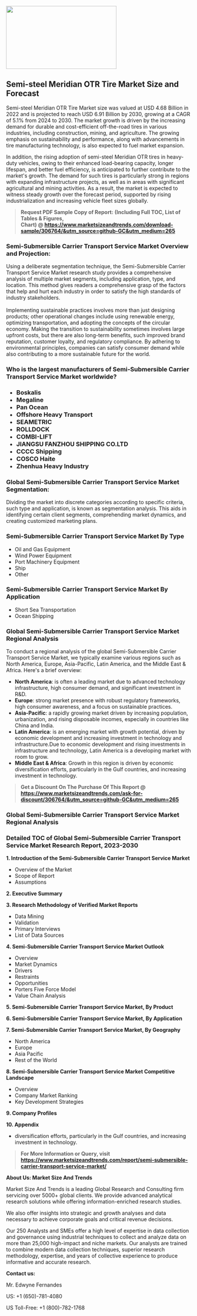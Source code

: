 <p><img class="alignnone size-medium wp-image-20088" src="https://ffe5etoiles.com/wp-content/uploads/2024/12/MST1-300x171.png" alt="" width="300" height="171" /></p><h2>Semi-steel Meridian OTR Tire Market Size and Forecast</h2><p>Semi-steel Meridian OTR Tire Market size was valued at USD 4.68 Billion in 2022 and is projected to reach USD 6.91 Billion by 2030, growing at a CAGR of 5.1% from 2024 to 2030. The market growth is driven by the increasing demand for durable and cost-efficient off-the-road tires in various industries, including construction, mining, and agriculture. The growing emphasis on sustainability and performance, along with advancements in tire manufacturing technology, is also expected to fuel market expansion.</p><p>In addition, the rising adoption of semi-steel Meridian OTR tires in heavy-duty vehicles, owing to their enhanced load-bearing capacity, longer lifespan, and better fuel efficiency, is anticipated to further contribute to the market's growth. The demand for such tires is particularly strong in regions with expanding infrastructure projects, as well as in areas with significant agricultural and mining activities. As a result, the market is expected to witness steady growth over the forecast period, supported by rising industrialization and increasing vehicle fleet sizes globally.</p></p><blockquote id="" class=""><strong>Request PDF Sample Copy of Report: (Including Full TOC, List of Tables &amp; Figures, Chart)&nbsp;@&nbsp;<strong><a href="https://www.marketsizeandtrends.com/download-sample/306764/&utm_source=github-GC&utm_medium=265" target="_blank">https://www.marketsizeandtrends.com/download-sample/306764/&utm_source=github-GC&utm_medium=265</a></strong></strong></blockquote><h3 id="" class="">Semi-Submersible Carrier Transport Service Market&nbsp;Overview and Projection:</h3><p id="" class="">Using a deliberate segmentation technique, the Semi-Submersible Carrier Transport Service Market research study provides a comprehensive analysis of multiple market segments, including application, type, and location. This method gives readers a comprehensive grasp of the factors that help and hurt each industry in order to satisfy the high standards of industry stakeholders. <br /> <br />Implementing sustainable practices involves more than just designing products; other operational changes include using renewable energy, optimizing transportation, and adopting the concepts of the circular economy. Making the transition to sustainability sometimes involves large upfront costs, but there are also long-term benefits, such improved brand reputation, customer loyalty, and regulatory compliance. By adhering to environmental principles, companies can satisfy consumer demand while also contributing to a more sustainable future for the world.</p><h3 id="" class="">Who is the largest manufacturers of&nbsp;Semi-Submersible Carrier Transport Service Market worldwide?</h3><h3 class=""><p><ul><li>Boskalis </li><li> Megaline </li><li> Pan Ocean </li><li> Offshore Heavy Transport </li><li> SEAMETRIC </li><li> ROLLDOCK </li><li> COMBI-LIFT </li><li> JIANGSU FANZHOU SHIPPING CO.LTD </li><li> CCCC Shipping </li><li> COSCO Haite </li><li> Zhenhua Heavy Industry</li></ul></p></h3><h3 id="" class="">Global&nbsp;Semi-Submersible Carrier Transport Service Market Segmentation:</h3><p id="" class="">Dividing the market into discrete categories according to specific criteria, such type and application, is known as segmentation analysis. This aids in identifying certain client segments, comprehending market dynamics, and creating customized marketing plans.</p><h3 id="" class="">Semi-Submersible Carrier Transport Service Market&nbsp;By Type</h3><p><p><ul><li>Oil and Gas Equipment</li><li> Wind Power Equipment</li><li> Port Machinery Equipment</li><li> Ship</li><li> Other</p></li></ul></p></p><h3 id="" class="">Semi-Submersible Carrier Transport Service Market&nbsp;By Application</h3><p class=""><p><ul><li>Short Sea Transportation</li><li> Ocean Shipping</li></ul></p></p><h3 id="" class="">Global Semi-Submersible Carrier Transport Service Market Regional Analysis</h3><p id="" class="">To conduct a regional analysis of the global Semi-Submersible Carrier Transport Service Market, we typically examine various regions such as North America, Europe, Asia-Pacific, Latin America, and the Middle East &amp; Africa. Here's a brief overview:</p><ul><li><strong>North America</strong>: is often a leading market due to advanced technology infrastructure, high consumer demand, and significant investment in R&amp;D.</li><li><strong>Europe</strong>: strong market presence with robust regulatory frameworks, high consumer awareness, and a focus on sustainable practices.</li><li><strong>Asia-Pacific</strong>: a rapidly growing market driven by increasing population, urbanization, and rising disposable incomes, especially in countries like China and India.</li><li><strong>Latin America</strong>: is an emerging market with growth potential, driven by economic development and increasing investment in technology and infrastructure.Due to economic development and rising investments in infrastructure and technology, Latin America is a developing market with room to grow.</li><li><strong>Middle East &amp; Africa</strong>: Growth in this region is driven by economic diversification efforts, particularly in the Gulf countries, and increasing investment in technology.</li></ul><blockquote id="" class=""><strong>Get a Discount On The Purchase Of This Report @ <strong><a href="https://www.marketsizeandtrends.com/ask-for-discount/306764/&utm_source=github-GC&utm_medium=265" target="_blank">https://www.marketsizeandtrends.com/ask-for-discount/306764/&utm_source=github-GC&utm_medium=265</a></strong></strong></blockquote><h3 id="" class="">Global Semi-Submersible Carrier Transport Service Market Regional Analysis</h3><h3 id="" class="">Detailed TOC of Global Semi-Submersible Carrier Transport Service Market Research Report, 2023-2030</h3><p id="" class=""><strong>1. Introduction of the Semi-Submersible Carrier Transport Service Market</strong></p><ul><li>Overview of the Market</li><li>Scope of Report</li><li>Assumptions</li></ul><p id="" class=""><strong>2. Executive Summary</strong></p><p id="" class=""><strong>3. Research Methodology of Verified Market Reports</strong></p><ul><li>Data Mining</li><li>Validation</li><li>Primary Interviews</li><li>List of Data Sources</li></ul><p id="" class=""><strong>4. Semi-Submersible Carrier Transport Service Market Outlook</strong></p><ul><li>Overview</li><li>Market Dynamics</li><li>Drivers</li><li>Restraints</li><li>Opportunities</li><li>Porters Five Force Model</li><li>Value Chain Analysis</li></ul><p id="" class=""><strong>5. Semi-Submersible Carrier Transport Service Market, By Product</strong></p><p id="" class=""><strong>6. Semi-Submersible Carrier Transport Service Market, By Application</strong></p><p id="" class=""><strong>7. Semi-Submersible Carrier Transport Service Market, By Geography</strong></p><ul><li>North America</li><li>Europe</li><li>Asia Pacific</li><li>Rest of the World</li></ul><p id="" class=""><strong>8. Semi-Submersible Carrier Transport Service Market Competitive Landscape</strong></p><ul><li>Overview</li><li>Company Market Ranking</li><li>Key Development Strategies</li></ul><p id="" class=""><strong>9. Company Profiles</strong></p><p id="" class=""><strong>10. Appendix</strong></p><ul><li>diversification efforts, particularly in the Gulf countries, and increasing investment in technology.</li></ul><blockquote id="" class=""><strong>For More Information or Query, visit <strong><strong><a href="https://www.marketsizeandtrends.com/report/semi-submersible-carrier-transport-service-market/" target="_blank">https://www.marketsizeandtrends.com/report/semi-submersible-carrier-transport-service-market/</a></strong></strong></strong></blockquote><p id="" class=""><strong>About Us: Market Size And Trends</strong></p><p id="" class="">Market Size And Trends is a leading Global Research and Consulting firm servicing over 5000+ global clients. We provide advanced analytical research solutions while offering information-enriched research studies.</p><p id="" class="">We also offer insights into strategic and growth analyses and data necessary to achieve corporate goals and critical revenue decisions.</p><p id="" class="">Our 250 Analysts and SMEs offer a high level of expertise in data collection and governance using industrial techniques to collect and analyze data on more than 25,000 high-impact and niche markets. Our analysts are trained to combine modern data collection techniques, superior research methodology, expertise, and years of collective experience to produce informative and accurate research.</p><p id="" class=""><strong>Contact us:</strong></p><p id="" class="">Mr. Edwyne Fernandes</p><p id="" class="">US: +1 (650)-781-4080</p><p id="" class="">US Toll-Free: +1 (800)-782-1768</p>
